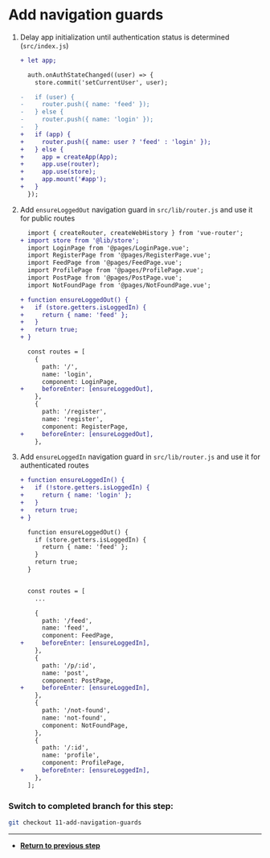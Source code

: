# Add navigation guards

1. Delay app initialization until authentication status is determined (`src/index.js`)

   ```diff
   + let app;

     auth.onAuthStateChanged((user) => {
       store.commit('setCurrentUser', user);

   -   if (user) {
   -     router.push({ name: 'feed' });
   -   } else {
   -     router.push({ name: 'login' });
   -   }
   +   if (app) {
   +     router.push({ name: user ? 'feed' : 'login' });
   +   } else {
   +     app = createApp(App);
   +     app.use(router);
   +     app.use(store);
   +     app.mount('#app');
   +   }
     });
   ```

1. Add `ensureLoggedOut` navigation guard in `src/lib/router.js` and use it for public routes

   ```diff
     import { createRouter, createWebHistory } from 'vue-router';
   + import store from '@lib/store';
     import LoginPage from '@pages/LoginPage.vue';
     import RegisterPage from '@pages/RegisterPage.vue';
     import FeedPage from '@pages/FeedPage.vue';
     import ProfilePage from '@pages/ProfilePage.vue';
     import PostPage from '@pages/PostPage.vue';
     import NotFoundPage from '@pages/NotFoundPage.vue';

   + function ensureLoggedOut() {
   +   if (store.getters.isLoggedIn) {
   +     return { name: 'feed' };
   +   }
   +   return true;
   + }

     const routes = [
       {
         path: '/',
         name: 'login',
         component: LoginPage,
   +     beforeEnter: [ensureLoggedOut],
       },
       {
         path: '/register',
         name: 'register',
         component: RegisterPage,
   +     beforeEnter: [ensureLoggedOut],
       },
   ```

1. Add `ensureLoggedIn` navigation guard in `src/lib/router.js` and use it for authenticated routes

   ```diff
   + function ensureLoggedIn() {
   +   if (!store.getters.isLoggedIn) {
   +     return { name: 'login' };
   +   }
   +   return true;
   + }

     function ensureLoggedOut() {
       if (store.getters.isLoggedIn) {
         return { name: 'feed' };
       }
       return true;
     }


     const routes = [
       ...

       {
         path: '/feed',
         name: 'feed',
         component: FeedPage,
   +     beforeEnter: [ensureLoggedIn],
       },
       {
         path: '/p/:id',
         name: 'post',
         component: PostPage,
   +     beforeEnter: [ensureLoggedIn],
       },
       {
         path: '/not-found',
         name: 'not-found',
         component: NotFoundPage,
       },
       {
         path: '/:id',
         name: 'profile',
         component: ProfilePage,
   +     beforeEnter: [ensureLoggedIn],
       },
     ];
   ```

### Switch to completed branch for this step:

```bash
git checkout 11-add-navigation-guards
```

---

- [**Return to previous step**](10-setup-store.md)
